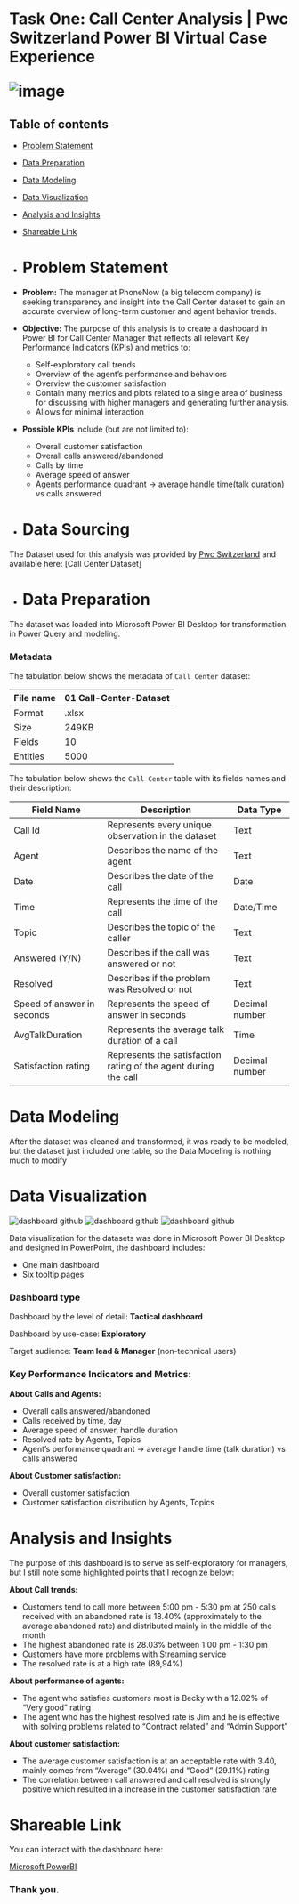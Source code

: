 <H1> Task One: Call Center Analysis | Pwc Switzerland Power BI Virtual Case Experience 
  
  <br>
  
![image](https://github.com/Baher1997/PWC_Power_bi_-Virtual_-Internship/blob/main/Call%20Center%20DB/Call%20Center%20DB.PNG)


## Table of contents
- [Problem Statement](https://github.com/Baher1997/PWC_Power_bi_-Virtual_-Internship/tree/main/Call%20Center%20DB#problem-statement)
- [Data Preparation](https://github.com/Baher1997/PWC_Power_bi_-Virtual_-Internship/tree/main/Call%20Center%20DB#data-preparation)
- [Data Modeling](https://github.com/Baher1997/PWC_Power_bi_-Virtual_-Internship/blob/main/Call%20Center%20DB/README.md#data-modeling)
- [Data Visualization](https://github.com/Baher1997/PWC_Power_bi_-Virtual_-Internship/blob/main/Call%20Center%20DB/README.md#data-visualization)
- [Analysis and Insights](https://github.com/Baher1997/PWC_Power_bi_-Virtual_-Internship/blob/main/Call%20Center%20DB/README.md#analysis-and-insights)
- [Shareable Link](https://github.com/Baher1997/PWC_Power_bi_-Virtual_-Internship/blob/main/Call%20Center%20DB/README.md#shareable-link)

- # Problem Statement

- **Problem:** The manager at PhoneNow (a big telecom company) is seeking transparency and insight into the Call Center dataset to gain an accurate overview of long-term customer and agent behavior trends.
- **Objective:** The purpose of this analysis is to create a dashboard in Power BI for Call Center Manager that reflects all relevant Key Performance Indicators (KPIs) and metrics to:
    - Self-exploratory call trends
    - Overview of the agent’s performance and behaviors
    - Overview the customer satisfaction
    - Contain many metrics and plots related to a single area of business for discussing with higher managers and generating further analysis.
    - Allows for minimal interaction
- **Possible KPIs** include (but are not limited to):
    - Overall customer satisfaction
    - Overall calls answered/abandoned
    - Calls by time
    - Average speed of answer
    - Agents performance quadrant -> average handle time(talk duration) vs calls answered
 
 - # Data Sourcing

The Dataset used for this analysis was provided by [Pwc Switzerland](https://www.pwc.ch/en/careers-with-pwc/students/virtual-case-experience.html) and available here: [Call Center Dataset]

- # Data Preparation

The dataset was loaded into Microsoft Power BI Desktop for transformation in Power Query and modeling.

### Metadata

The tabulation below shows the metadata of `Call Center` dataset:

| File name |01 Call-Center-Dataset  |
| --- | --- |
| Format | .xlsx |
| Size | 249KB |
| Fields | 10 |
| Entities | 5000 |

The tabulation below shows the `Call Center` table with its fields names and their description:

| Field Name | Description | Data Type |
| --- | --- | --- |
| Call Id | Represents every unique observation in the dataset | Text  |
| Agent | Describes the name of the agent | Text |
| Date | Describes the date of the call | Date |
| Time | Represents the time of the call | Date/Time |
| Topic | Describes the topic of the caller | Text |
| Answered (Y/N) | Describes if the call was answered or not | Text |
| Resolved | Describes if the problem was Resolved or not | Text |
| Speed of answer in seconds | Represents the speed of answer in seconds | Decimal number |
| AvgTalkDuration | Represents the average talk duration of a call | Time |
| Satisfaction rating | Represents the satisfaction rating of the agent during the call | Decimal number |

# Data Modeling

After the dataset was cleaned and transformed, it was ready to be modeled, but the dataset just included one table, so the Data Modeling is nothing much to modify

# Data Visualization
![dashboard github](https://github.com/Baher1997/PWC_Power_bi_-Virtual_-Internship/blob/main/Call%20Center%20DB/Call%20Center%20DB.PNG)
![dashboard github](https://github.com/Baher1997/PWC_Power_bi_-Virtual_-Internship/blob/main/Call%20Center%20DB/Call%20Center%20DB%20Detailed.PNG)
![dashboard github](https://github.com/Baher1997/PWC_Power_bi_-Virtual_-Internship/blob/main/Call%20Center%20DB/Phone%20Call%20Center%20DB.png)

Data visualization for the datasets was done in Microsoft Power BI Desktop and designed in PowerPoint, the dashboard includes:

- One main dashboard
- Six tooltip pages

### Dashboard type
Dashboard by the level of detail: **Tactical dashboard**

Dashboard by use-case: **Exploratory**

Target audience: **Team lead & Manager** (non-technical users)

### Key Performance Indicators and Metrics:

**About Calls and Agents:** 

- Overall calls answered/abandoned
- Calls received by time, day 
- Average speed of answer, handle duration
- Resolved rate by Agents, Topics
- Agent’s performance quadrant -> average handle time (talk duration) vs calls answered

**About Customer satisfaction:**

- Overall customer satisfaction
- Customer satisfaction distribution by Agents, Topics

# Analysis and Insights
The purpose of this dashboard is to serve as self-exploratory for managers, but I still note some highlighted points that I recognize below:

********************About Call trends:********************

- Customers tend to call more between 5:00 pm - 5:30 pm at 250 calls received with an abandoned rate is 18.40% (approximately to the average abandoned rate) and distributed mainly in the middle of the month
- The highest abandoned rate is 28.03% between 1:00 pm - 1:30 pm
- Customers have more problems with Streaming service
- The resolved rate is at a high rate (89,94%)

********************About performance of agents:********************

- The agent who satisfies customers most is Becky with a 12.02% of “Very good” rating
- The agent who has the highest resolved rate is Jim and he is effective with solving problems related to “Contract related” and “Admin Support”

********************About customer satisfaction:********************

- The average customer satisfaction is at an acceptable rate with 3.40, mainly comes from “Average” (30.04%) and “Good” (29.11%) rating
- The correlation between call answered and call resolved is strongly positive which resulted in a increase in the customer satisfaction rate

# Shareable Link
You can interact with the dashboard here:

[Microsoft PowerBI](https://app.powerbi.com/view?r=eyJrIjoiODIzZGE4YTEtMzg1Zi00NTU5LTgyZGYtZTJjZGVhZjQ0NDM0IiwidCI6Ijg1OTQ4YjFkLTZhOGQtNGIxNy1hMjVhLTliNjA0YmY2NDI2OCIsImMiOjh9)

### Thank you.


